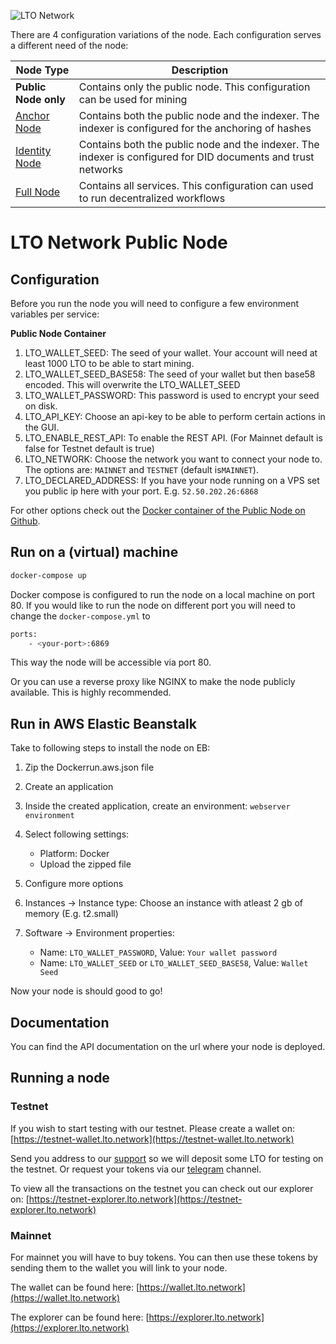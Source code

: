 ![LTO Network](https://user-images.githubusercontent.com/100821/108692834-6a115200-74fd-11eb-92df-ee07bf62b386.png)

There are 4 configuration variations of the node. Each configuration serves a different need of the node:

| Node Type            | Description                                                                                                   |
| -------------------- | ------------------------------------------------------------------------------------------------------------- |
| **Public Node only** | Contains only the public node. This configuration can be used for mining                                      |
| [Anchor Node]        | Contains both the public node and the indexer. The indexer is configured for the anchoring of hashes          |
| [Identity Node]      | Contains both the public node and the indexer. The indexer is configured for DID documents and trust networks |
| [Full Node]          | Contains all services. This configuration can used to run decentralized workflows                             |

[anchor node]: https://github.com/ltonetwork/lto-anchor-node
[identity node]: https://github.com/ltonetwork/lto-identity-node
[full node]: https://github.com/ltonetwork/lto-full-node

# LTO Network Public Node

## Configuration

Before you run the node you will need to configure a few environment variables per service:

**Public Node Container**

1. LTO_WALLET_SEED: The seed of your wallet. Your account will need at least 1000 LTO to be able to start mining.
2. LTO_WALLET_SEED_BASE58: The seed of your wallet but then base58 encoded. This will overwrite the LTO_WALLET_SEED
3. LTO_WALLET_PASSWORD: This password is used to encrypt your seed on disk.
4. LTO_API_KEY: Choose an api-key to be able to perform certain actions in the GUI.
5. LTO_ENABLE_REST_API: To enable the REST API. (For Mainnet default is false for Testnet default is true)
6. LTO_NETWORK: Choose the network you want to connect your node to. The options are: `MAINNET` and `TESTNET` (default is`MAINNET`).
7. LTO_DECLARED_ADDRESS: If you have your node running on a VPS set you public ip here with your port. E.g. `52.50.202.26:6868`

For other options check out the [Docker container of the Public Node on Github](https://github.com/legalthings/docker-public-node).

## Run on a (virtual) machine

```bash
docker-compose up
```

Docker compose is configured to run the node on a local machine on port 80. If you would like to run the node on different
port you will need to change the `docker-compose.yml` to

```bash
ports:
    - <your-port>:6869
```

This way the node will be accessible via port 80.

Or you can use a reverse proxy like NGINX to make the node publicly available. This is highly recommended.

## Run in AWS Elastic Beanstalk

Take to following steps to install the node on EB:

1. Zip the Dockerrun.aws.json file
2. Create an application
3. Inside the created application, create an environment: `webserver environment`
4. Select following settings:

   - Platform: Docker
   - Upload the zipped file

5. Configure more options
6. Instances -> Instance type: Choose an instance with atleast 2 gb of memory (E.g. t2.small)
7. Software -> Environment properties:
   - Name: `LTO_WALLET_PASSWORD`, Value: `Your wallet password`
   - Name: `LTO_WALLET_SEED` or `LTO_WALLET_SEED_BASE58`, Value: `Wallet Seed`

Now your node is should good to go!

## Documentation

You can find the API documentation on the url where your node is deployed.

## Running a node

### Testnet

If you wish to start testing with our testnet. Please create a wallet on: [https://testnet-wallet.lto.network](https://testnet-wallet.lto.network)

Send you address to our [support](mailto:support@legalthings.io) so we will deposit some LTO for testing on the testnet. Or request your tokens via our [telegram](https://t.me/joinchat/AJWQTUDKtDlsuGHVFb40eQ) channel.

To view all the transactions on the testnet you can check out our explorer on: [https://testnet-explorer.lto.network](https://testnet-explorer.lto.network)

### Mainnet

For mainnet you will have to buy tokens. You can then use these tokens by sending them to the wallet you will link to your node.

The wallet can be found here: [https://wallet.lto.network](https://wallet.lto.network)

The explorer can be found here: [https://explorer.lto.network](https://explorer.lto.network)
